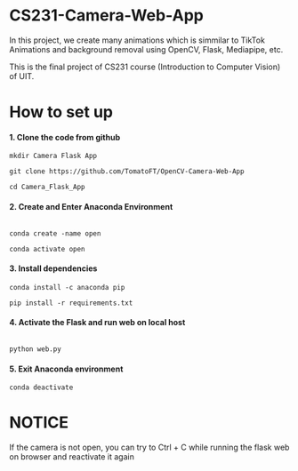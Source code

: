 # CS231-Camera-Web-App
In this project, we create many animations which is simmilar to TikTok Animations and background removal using OpenCV, Flask, Mediapipe, etc.

This is the final project of CS231 course (Introduction to Computer Vision) of UIT.

# How to set up
<h4>1. Clone the code from github </h4>

```
mkdir Camera Flask App

git clone https://github.com/TomatoFT/OpenCV-Camera-Web-App

cd Camera_Flask_App

```

<h4>2. Create and Enter Anaconda Environment</h4>

```

conda create -name open

conda activate open

```

<h4>3. Install dependencies</h4>

```
conda install -c anaconda pip

pip install -r requirements.txt

```

<h4>4. Activate the Flask and run web on local host</h4>

```

python web.py

```

<h4>5. Exit Anaconda environment</h4>

```
conda deactivate

```


<h1>NOTICE</h1>
  
<p>If the camera is not open, you can try to Ctrl + C while running the flask web on browser and reactivate it again</p>
